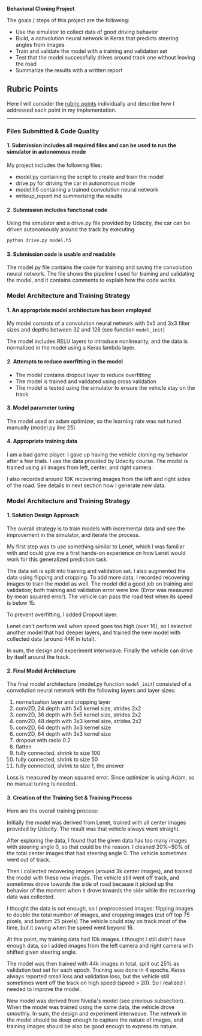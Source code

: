 **Behavioral Cloning Project**

The goals / steps of this project are the following:
* Use the simulator to collect data of good driving behavior
* Build, a convolution neural network in Keras that predicts steering angles from images
* Train and validate the model with a training and validation set
* Test that the model successfully drives around track one without leaving the road
* Summarize the results with a written report

## Rubric Points
Here I will consider the [rubric points](https://review.udacity.com/#!/rubrics/432/view) individually and describe how I addressed each point in my implementation.  

---
### Files Submitted & Code Quality

#### 1. Submission includes all required files and can be used to run the simulator in autonomous mode

My project includes the following files:
* model.py containing the script to create and train the model
* drive.py for driving the car in autonomous mode
* model.h5 containing a trained convolution neural network
* writeup_report.md summarizing the results

#### 2. Submission includes functional code

Using the simulator and a drive.py file provided by Udacity, the car can be driven autonomously around the track by executing

```sh
python drive.py model.h5
```

#### 3. Submission code is usable and readable

The model.py file contains the code for training and saving the convolution neural network. The file shows the pipeline I used for training and validating the model, and it contains comments to explain how the code works.

### Model Architecture and Training Strategy

#### 1. An appropriate model architecture has been employed

My model consists of a convolution neural network with 5x5 and 3x3 filter sizes and depths between 32 and 128 (see function `model_init`)

The model includes RELU layers to introduce nonlinearity, and the data is normalized in the model using a Keras lambda layer.

#### 2. Attempts to reduce overfitting in the model

 - The model contains dropout layer to reduce overfitting
 - The model is trained and validated using cross validation
 - The model is tested using the simulator to ensure the vehicle stay on the track

#### 3. Model parameter tuning

The model used an adam optimizer, so the learning rate was not tuned manually (model.py line 25).

#### 4. Appropriate training data

I am a bad game player. I gave up having the vehicle cloning my behavior after a few trials. I use the data provided by Udacity course. The model is trained using all images from left, center, and right camera.

I also recorded around 10K recovering images from the left and right sides of the road. See details in next section how I generate new data.

### Model Architecture and Training Strategy

#### 1. Solution Design Approach

The overall strategy is to train models with incremental data and see the improvement in the simulator, and iterate the process.

My first step was to use something similar to Lenet, which I was familiar with and could give me a first hands-on experience on how Lenet would work for this generalized prediction task.

The data set is split into training and validation set. I also augmented the data using flipping and cropping. To add more data, I recorded recovering images to train the model as well. The model did a good job on training and validation; both training and validation error were low. (Error was measured by mean squared error). The vehicle can pass the road test when its speed is below 15.

To prevent overfitting, I added Dropout layer.

Lenet can't perform well when speed goes too high (over 16), so I selected another model that had deeper layers, and trained the new model with collected data (around 44K in total).

In sum, the design and experiment interweave. Finally the vehicle can drive by itself around the track.

#### 2. Final Model Architecture

The final model architecture (model.py function `model_init`) consisted of a convolution neural network with the following layers and layer sizes:

 1. normalization layer and cropping layer
 2. conv2D, 24 depth with 5x5 kernel size, strides 2x2
 3. conv2D, 36 depth with 5x5 kernel size, strides 2x2
 4. conv2D, 48 depth with 3x3 kernel size, strides 2x2
 5. conv2D, 64 depth with 3x3 kernel size
 6. conv2D, 64 depth with 3x3 kernel size
 7. dropout with radio 0.2
 8. flatten
 9. fully connected, shrink to size 100
 10. fully connected, shrink to size 50
 11. fully connected, shrink to size 1, the answer

Loss is measured by mean squared error. Since optimizer is using Adam, so no manual tuning is needed.

#### 3. Creation of the Training Set & Training Process

Here are the overall training process:

Initially the model was derived from Lenet, trained with all center images provided by Udacity. The result was that vehicle always went straight.

After exploring the data, I found that the given data has too many images with steering angle 0, so that could be the reason. I cleaned 20%~50% of the total center images that had steering angle 0. The vehicle sometimes went out of track.

Then I collected recovering images (around 3k center images), and trained the model with these new images. The vehicle still went off track, and sometimes drove towards the side of road because it picked up the behavior of the moment when it drove towards the side while the recovering data was collected.

I thought the data is not enough, so I preprocessed images: flipping images to double the total number of images, and cropping images (cut off top 75 pixels, and bottom 25 pixels) The vehicle could stay on track most of the time, but it swung when the speed went beyond 16.

At this point, my training data had 10k images. I thought I still didn't have enough data, so I added images from the left camera and right camera with shifted given steering angle.

The model was then trained with 44k images in total, split out 25% as validation test set for each epoch. Training was done in 4 epochs. Keras always reported small loss and validation loss, but the vehicle still sometimes went off the track on high speed (speed > 20). So I realized I needed to improve the model.

New model was derived from Nvidia's model (see previous subsection). When the model was trained using the same data, the vehicle drove smoothly. In sum, the design and experiment interweave. The network in the model should be deep enough to capture the nature of images, and training images should be also be good enough to express its nature.
